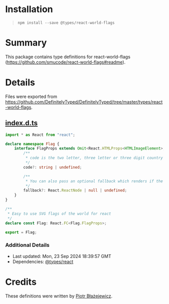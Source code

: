 # Installation
> `npm install --save @types/react-world-flags`

# Summary
This package contains type definitions for react-world-flags (https://github.com/smucode/react-world-flags#readme).

# Details
Files were exported from https://github.com/DefinitelyTyped/DefinitelyTyped/tree/master/types/react-world-flags.
## [index.d.ts](https://github.com/DefinitelyTyped/DefinitelyTyped/tree/master/types/react-world-flags/index.d.ts)
````ts
import * as React from "react";

declare namespace Flag {
    interface FlagProps extends Omit<React.HTMLProps<HTMLImageElement>, "src"> {
        /**
         * code is the two letter, three letter or three digit country code.
         */
        code?: string | undefined;

        /**
         * You can also pass an optional fallback which renders if the given code doesn't correspond to a flag
         */
        fallback?: React.ReactNode | null | undefined;
    }
}

/**
 * Easy to use SVG flags of the world for react
 */
declare const Flag: React.FC<Flag.FlagProps>;

export = Flag;

````

### Additional Details
 * Last updated: Mon, 23 Sep 2024 18:39:57 GMT
 * Dependencies: [@types/react](https://npmjs.com/package/@types/react)

# Credits
These definitions were written by [Piotr Błażejewicz](https://github.com/peterblazejewicz).
